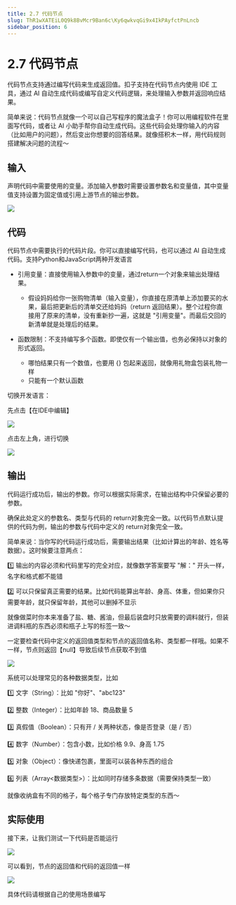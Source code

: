 ```yaml
---
title: 2.7 代码节点
slug: ThR1wXATEiL0Q9k8BvMcr9Ban6c\Ky6qwkvqGi9x4IkPAyfctPnLncb
sidebar_position: 6
---
```



# 2.7 代码节点

代码节点支持通过编写代码来生成返回值。扣子支持在代码节点内使用 IDE 工具，通过 AI 自动生成代码或编写自定义代码逻辑，来处理输入参数并返回响应结果。

简单来说：代码节点就像一个可以自己写程序的魔法盒子！你可以用编程软件在里面写代码，或者让 AI 小助手帮你自动生成代码。这些代码会处理你输入的内容（比如用户的问题），然后变出你想要的回答结果。就像搭积木一样，用代码规则搭建解决问题的流程～

## 输入

声明代码中需要使用的变量。添加输入参数时需要设置参数名和变量值，其中变量值支持设置为固定值或引用上游节点的输出参数。

<img src="/assets/CeTdbYD8OoLhHRxpHtWcK2aGnmf.png" src-width="1920" src-height="869" align="center"/>

## 代码

代码节点中需要执行的代码片段。你可以直接编写代码，也可以通过 AI 自动生成代码。支持Python和JavaScript两种开发语言

- 引用变量：直接使用输入参数中的变量，通过return一个对象来输出处理结果。
    - 假设妈妈给你一张购物清单（输入变量），你直接在原清单上添加要买的水果，最后把更新后的清单交还给妈妈（return 返回结果）。整个过程你直接用了原来的清单，没有重新抄一遍，这就是 "引用变量"。而最后交回的新清单就是处理后的结果。

- 函数限制：不支持编写多个函数。即使仅有一个输出值，也务必保持以对象的形式返回。
    - 哪怕结果只有一个数值，也要用 {} 包起来返回，就像用礼物盒包装礼物一样
    - 只能有一个默认函数

切换开发语言：

先点击【在IDE中编辑】

<img src="/assets/CUgwbkjynoFfdyxtwgxcGmQzntc.png" src-width="1920" src-height="869" align="center"/>

点击左上角，进行切换

<img src="/assets/MpelbJE10op1FixG86rchghNn6c.png" src-width="1920" src-height="869" align="center"/>

## 输出

代码运行成功后，输出的参数。你可以根据实际需求，在输出结构中只保留必要的参数。

确保此处定义的参数名、类型与代码的 return对象完全一致。以代码节点默认提供的代码为例，输出的参数与代码中定义的 return对象完全一致。

简单来说：当你写的代码运行成功后，需要输出结果（比如计算出的年龄、姓名等数据）。这时候要注意两点：

1️⃣ 输出的内容必须和代码里写的完全对应，就像数学答案要写 "解：" 开头一样，名字和格式都不能错

2️⃣ 可以只保留真正需要的结果。比如代码能算出年龄、身高、体重，但如果你只需要年龄，就只保留年龄，其他可以删掉不显示

就像做菜时你本来准备了盐、糖、酱油，但最后装盘时只放需要的调料就行，但装进调料瓶的东西必须和瓶子上写的标签一致～

一定要检查代码中定义的返回值类型和节点的返回值名称、类型都一样哦。如果不一样，节点则返回【null】导致后续节点获取不到值

<img src="/assets/Hm4pb7hKoooa3Qx1ly5ce5sQnxf.png" src-width="1920" src-height="869" align="center"/>

系统可以处理常见的各种数据类型，比如

1️⃣ 文字（String）：比如 "你好"、"abc123"

 2️⃣ 整数（Integer）：比如年龄 18、商品数量 5

 3️⃣ 真假值（Boolean）：只有开 / 关两种状态，像是否登录（是 / 否）

 4️⃣ 数字（Number）：包含小数，比如价格 9.9、身高 1.75

 5️⃣ 对象（Object）：像快递包裹，里面可以装各种东西的组合

 6️⃣ 列表（Array&lt;数据类型&gt;）：比如同时存储多条数据（需要保持类型一致）

就像收纳盒有不同的格子，每个格子专门存放特定类型的东西～

## 实际使用

接下来，让我们测试一下代码是否能运行

<img src="/assets/WGB3bUh8SoslYlxCCy4cxQR4nee.png" src-width="1920" src-height="869" align="center"/>

可以看到，节点的返回值和代码的返回值一样

<img src="/assets/WrtDb0wfCoGlxXxgUMdcTJxmnof.png" src-width="1920" src-height="869" align="center"/>

具体代码请根据自己的使用场景编写

